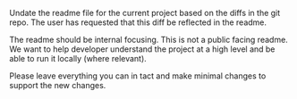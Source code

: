 Undate the readme file for the current project based on the diffs in the git repo. The user has requested that this diff be reflected in the readme.

The readme should be internal focusing. This is not a public facing readme. We want to help developer understand the project at a high level and be able to run it locally (where relevant).

Please leave everything you can in tact and make minimal changes to support the new changes.